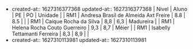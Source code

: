 -
  created-at:: 1627316377368
  updated-at:: 1627316377368
  | Nivel | Aluno | PE | PO | Unidade |
  | RM1 | Andresa Brasil de Almeida Axt Freire | 8.8 | 8.5 | |
  | RM1 | Caíque Rocha da Silva | 8,8 | 6,3 | Madureira |
  | RM1 | Helena Rocha Couto Guerreiro | 9,3 | 8,7 | Méier |
  | RM1 | Isabelly Tettamanti Ferreira | 8,3 | 8,9 | |
-
  created-at:: 1627310113981
  updated-at:: 1627310113981